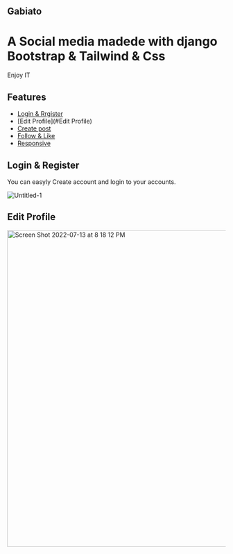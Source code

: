 ## Gabiato

# A Social media madede with django Bootstrap & Tailwind & Css

Enjoy IT

## Features 

* [Login & Rrgister](#Login&Rrgister)
* [Edit Profile](#Edit Profile)
* [Create post](#Create-post)
* [Follow & Like](#Follow&Like)
* [Responsive](#Responsive)


## Login & Register

You can easyly Create account and login to your accounts.

![Untitled-1](https://user-images.githubusercontent.com/73990701/178795771-c2bd7c05-2650-4ee7-92e1-8da71fe622b4.png)

## Edit Profile
<img width="730" alt="Screen Shot 2022-07-13 at 8 18 12 PM" src="https://user-images.githubusercontent.com/73990701/178796033-fec7a52a-f00c-4df8-9c42-facbd5e168c1.png">
